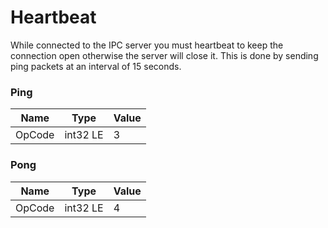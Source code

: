# Heartbeat

While connected to the IPC server you must heartbeat to keep the connection open otherwise the server will close it. This is done by sending ping packets at an interval of 15 seconds.

### Ping

| Name              | Type     | Value |
| ----------------- | -------- | ----- |
| OpCode            | int32 LE | 3     |

### Pong

| Name              | Type     | Value |
| ----------------- | -------- | ----- |
| OpCode            | int32 LE | 4     |